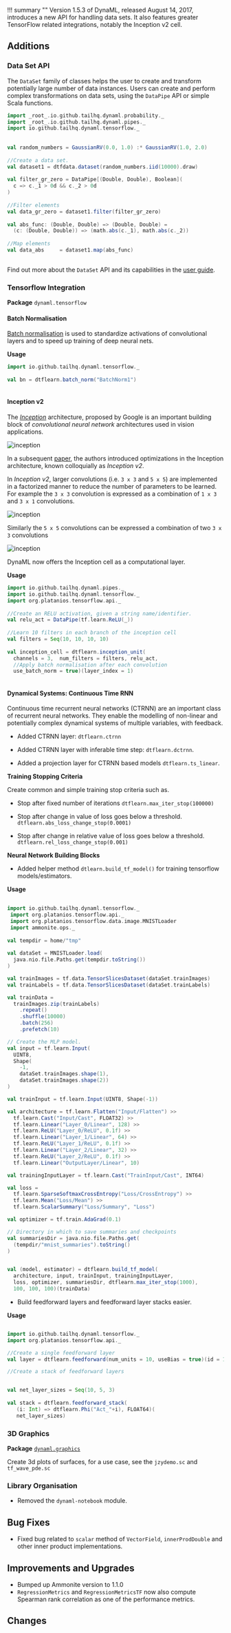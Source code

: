 !!! summary ""
    Version 1.5.3 of DynaML, released August 14, 2017, introduces a new API for handling data sets. It also
    features greater TensorFlow related integrations, notably the Inception v2 cell.


## Additions

### Data Set API

The `DataSet` family of classes helps the user to create and transform potentially large number of data instances. 
Users can create and perform complex transformations on data sets, using the `DataPipe` API or simple Scala functions.

```scala
import _root_.io.github.tailhq.dynaml.probability._
import _root_.io.github.tailhq.dynaml.pipes._
import io.github.tailhq.dynaml.tensorflow._
 
 
val random_numbers = GaussianRV(0.0, 1.0) :* GaussianRV(1.0, 2.0) 
 
//Create a data set.
val dataset1 = dtfdata.dataset(random_numbers.iid(10000).draw) 
 
val filter_gr_zero = DataPipe[(Double, Double), Boolean](
  c => c._1 > 0d && c._2 > 0d
)
 
//Filter elements
val data_gr_zero = dataset1.filter(filter_gr_zero)
 
val abs_func: (Double, Double) => (Double, Double) = 
  (c: (Double, Double)) => (math.abs(c._1), math.abs(c._2))
 
//Map elements
val data_abs     = dataset1.map(abs_func)
 
```
 
Find out more about the `DataSet` API and its capabilities in the [user guide](/core/core_dtfdata.md).

### Tensorflow Integration
 
**Package** `dynaml.tensorflow` 
 
#### Batch Normalisation
 
[Batch normalisation](https://arxiv.org/abs/1502.03167) is used to standardize activations of convolutional layers and 
to speed up training of deep neural nets.
 
**Usage**

```scala
import io.github.tailhq.dynaml.tensorflow._
  
val bn = dtflearn.batch_norm("BatchNorm1")
 
```
 
 
#### Inception v2
 
The [_Inception_](https://www.cs.unc.edu/~wliu/papers/GoogLeNet.pdf) architecture, proposed by Google is an important 
building block of _convolutional neural network_ architectures used in vision applications.
 
![inception](../../images/inception.png)
 
In a subsequent [paper](https://arxiv.org/pdf/1512.00567.pdf), the authors introduced optimizations in the Inception 
architecture, known colloquially as _Inception v2_.
 
In _Inception v2_, larger convolutions (i.e. `3 x 3` and `5 x 5`) are implemented in a factorized manner 
to reduce the number of parameters to be learned. For example the `3 x 3` convolution is expressed as a 
combination of `1 x 3` and `3 x 1` convolutions.
 
![inception](../../images/conv-fact.png)
 
Similarly the `5 x 5` convolutions can be expressed a combination of two `3 x 3` convolutions
 
![inception](../../images/conv-fact2.png)

DynaML now offers the Inception cell as a computational layer. 
 
**Usage**

```scala
import io.github.tailhq.dynaml.pipes._
import io.github.tailhq.dynaml.tensorflow._
import org.platanios.tensorflow.api._
 
//Create an RELU activation, given a string name/identifier.
val relu_act = DataPipe(tf.learn.ReLU(_))
 
//Learn 10 filters in each branch of the inception cell
val filters = Seq(10, 10, 10, 10)
 
val inception_cell = dtflearn.inception_unit(
  channels = 3,  num_filters = filters, relu_act,
  //Apply batch normalisation after each convolution
  use_batch_norm = true)(layer_index = 1)
 
```

#### Dynamical Systems: Continuous Time RNN
 
Continuous time recurrent neural networks (CTRNN) are an important class of recurrent neural networks. They enable 
the modelling of non-linear and potentially complex dynamical systems of multiple variables, with feedback.
 
 - Added CTRNN layer: `dtflearn.ctrnn`
  
 - Added CTRNN layer with inferable time step: `dtflearn.dctrnn`.
  
 - Added a projection layer for CTRNN based models `dtflearn.ts_linear`.
 
  

**Training Stopping Criteria**
 
Create common and simple training stop criteria such as.
 
 - Stop after fixed number of iterations `dtflearn.max_iter_stop(100000)`

 - Stop after change in value of loss goes below a threshold. `dtflearn.abs_loss_change_stop(0.0001)`

 - Stop after change in relative value of loss goes below a threshold. `dtflearn.rel_loss_change_stop(0.001)`


**Neural Network Building Blocks** 
  
 - Added helper method ```dtlearn.build_tf_model()``` for training tensorflow models/estimators.

**Usage**

```scala
 
import io.github.tailhq.dynaml.tensorflow._
 import org.platanios.tensorflow.api._
 import org.platanios.tensorflow.data.image.MNISTLoader
 import ammonite.ops._
 
val tempdir = home/"tmp"
 
val dataSet = MNISTLoader.load(
  java.nio.file.Paths.get(tempdir.toString())
)

val trainImages = tf.data.TensorSlicesDataset(dataSet.trainImages)
val trainLabels = tf.data.TensorSlicesDataset(dataSet.trainLabels)

val trainData =
  trainImages.zip(trainLabels)
    .repeat()
    .shuffle(10000)
    .batch(256)
    .prefetch(10)

// Create the MLP model.
val input = tf.learn.Input(
  UINT8, 
  Shape(
    -1, 
    dataSet.trainImages.shape(1), 
    dataSet.trainImages.shape(2))
)

val trainInput = tf.learn.Input(UINT8, Shape(-1))

val architecture = tf.learn.Flatten("Input/Flatten") >> 
  tf.learn.Cast("Input/Cast", FLOAT32) >>
  tf.learn.Linear("Layer_0/Linear", 128) >>  
  tf.learn.ReLU("Layer_0/ReLU", 0.1f) >>
  tf.learn.Linear("Layer_1/Linear", 64) >>
  tf.learn.ReLU("Layer_1/ReLU", 0.1f) >>
  tf.learn.Linear("Layer_2/Linear", 32) >>
  tf.learn.ReLU("Layer_2/ReLU", 0.1f) >>
  tf.learn.Linear("OutputLayer/Linear", 10)

val trainingInputLayer = tf.learn.Cast("TrainInput/Cast", INT64)

val loss =
  tf.learn.SparseSoftmaxCrossEntropy("Loss/CrossEntropy") >>
  tf.learn.Mean("Loss/Mean") >>
  tf.learn.ScalarSummary("Loss/Summary", "Loss")

val optimizer = tf.train.AdaGrad(0.1)

// Directory in which to save summaries and checkpoints
val summariesDir = java.nio.file.Paths.get(
  (tempdir/"mnist_summaries").toString()
)


val (model, estimator) = dtflearn.build_tf_model(
  architecture, input, trainInput, trainingInputLayer,
  loss, optimizer, summariesDir, dtflearn.max_iter_stop(1000),
  100, 100, 100)(trainData)

```

- Build feedforward layers and feedforward layer stacks easier.

**Usage**

```scala

import io.github.tailhq.dynaml.tensorflow._
import org.platanios.tensorflow.api._

//Create a single feedforward layer
val layer = dtflearn.feedforward(num_units = 10, useBias = true)(id = 1)

//Create a stack of feedforward layers


val net_layer_sizes = Seq(10, 5, 3)
 
val stack = dtflearn.feedforward_stack(
   (i: Int) => dtflearn.Phi("Act_"+i), FLOAT64)(
   net_layer_sizes)

```



### 3D Graphics 

**Package** [`dynaml.graphics`](https://github.com/transcendent-ai-labs/DynaML/blob/master/dynaml-core/src/main/scala-2.11/io/github/mandar2812/dynaml/graphics/plot3d/package.scala)

Create 3d plots of surfaces, for a use case, see the `jzydemo.sc` and `tf_wave_pde.sc`


### Library Organisation
 
 - Removed the `dynaml-notebook` module.
 
## Bug Fixes

 - Fixed bug related to `scalar` method of `VectorField`, `innerProdDouble` and other inner product implementations.

## Improvements and Upgrades

 - Bumped up Ammonite version to 1.1.0
 - `RegressionMetrics` and `RegressionMetricsTF` now also compute Spearman rank correlation as
    one of the performance metrics.

 
## Changes

